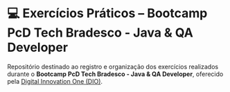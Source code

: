 # 💻 Exercícios Práticos – Bootcamp PcD Tech Bradesco - Java & QA Developer

Repositório destinado ao registro e organização dos exercícios realizados durante o **Bootcamp PcD Tech Bradesco - Java & QA Developer**, oferecido pela [Digital Innovation One (DIO)](https://web.dio.me/).
